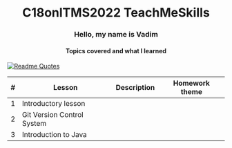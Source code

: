 <h1 align="center"> C18onlTMS2022 TeachMeSkills</h1>
<h3 align="center" >Hello, my name is Vadim </h3>
<h4 align="center">Topics covered and what I learned</h4>


[![Readme Quotes](https://quotes-github-readme.vercel.app/api?type=horizontal&theme=dark)](https://github.com/trossp)

| #     | Lesson                           | Description | Homework theme |
|-------|----------------------------------|-------------|----------------|
| 1     | Introductory lesson              |             |                |
| 2     | Git Version Control System       |             |                |
| 3     | Introduction to Java             |             |                |
